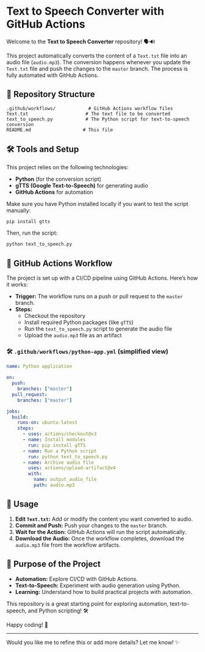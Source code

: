 # Text to Speech Converter with GitHub Actions

Welcome to the **Text to Speech Converter** repository! 🗣️🔊

This project automatically converts the content of a `Text.txt` file into an audio file (`audio.mp3`). The conversion happens whenever you update the `Text.txt` file and push the changes to the `master` branch. The process is fully automated with GitHub Actions.

## 📂 Repository Structure

```
.github/workflows/            # GitHub Actions workflow files
Text.txt                     # The text file to be converted
text_to_speech.py            # The Python script for text-to-speech conversion
README.md                   # This file
```

## 🛠️ Tools and Setup

This project relies on the following technologies:

- **Python** (for the conversion script)
- **gTTS (Google Text-to-Speech)** for generating audio
- **GitHub Actions** for automation

Make sure you have Python installed locally if you want to test the script manually:

```sh
pip install gtts
```

Then, run the script:

```sh
python text_to_speech.py
```

## 🚀 GitHub Actions Workflow

The project is set up with a CI/CD pipeline using GitHub Actions. Here’s how it works:

- **Trigger:** The workflow runs on a push or pull request to the `master` branch.
- **Steps:**
  - Checkout the repository
  - Install required Python packages (like `gTTS`)
  - Run the `text_to_speech.py` script to generate the audio file
  - Upload the `audio.mp3` file as an artifact

### 🛠️ `.github/workflows/python-app.yml` (simplified view)

```yaml
name: Python application

on:
  push:
    branches: ["master"]
  pull_request:
    branches: ["master"]

jobs:
  build:
    runs-on: ubuntu-latest
    steps:
      - uses: actions/checkout@v3
      - name: Install modules
        run: pip install gTTS
      - name: Run a Python script
        run: python text_to_speech.py
      - name: Archive audio file
        uses: actions/upload-artifact@v4
        with:
          name: output_audio_file
          path: audio.mp3
```

## 📘 Usage

1. **Edit `Text.txt`:** Add or modify the content you want converted to audio.
2. **Commit and Push:** Push your changes to the `master` branch.
3. **Wait for the Action:** GitHub Actions will run the script automatically.
4. **Download the Audio:** Once the workflow completes, download the `audio.mp3` file from the workflow artifacts.

## 📖 Purpose of the Project

- **Automation:** Explore CI/CD with GitHub Actions.
- **Text-to-Speech:** Experiment with audio generation using Python.
- **Learning:** Understand how to build practical projects with automation.

This repository is a great starting point for exploring automation, text-to-speech, and Python scripting! 🛠️

Happy coding! 🚀

---

Would you like me to refine this or add more details? Let me know! ✨
